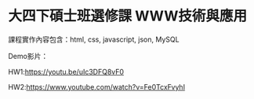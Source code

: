 # 大四下碩士班選修課 WWW技術與應用
課程實作內容包含：html, css, javascript, json, MySQL

Demo影片：

HW1:https://youtu.be/uIc3DFQ8vF0

HW2:https://www.youtube.com/watch?v=Fe0TcxFvyhI
